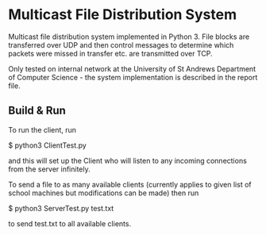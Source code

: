 # Multicast File Distribution System
Multicast file distribution system implemented in Python 3. File blocks are transferred over UDP and then control messages
to determine which packets were missed in transfer etc. are transmitted over TCP.

Only tested on internal network at the University of St Andrews Department of Computer Science - the system implementation is described in the report file.

Build & Run
----------------
To run the client, run

$ python3 ClientTest.py

and this will set up the Client who will listen to any incoming connections from the server infinitely.

To send a file to as many available clients (currently applies to given list of school machines but modifications can be made) then run

$ python3 ServerTest.py test.txt

to send test.txt to all available clients.
